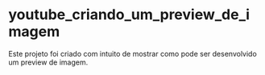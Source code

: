 # youtube_criando_um_preview_de_imagem
Este projeto foi criado com intuito de mostrar como pode ser desenvolvido um preview de imagem.
